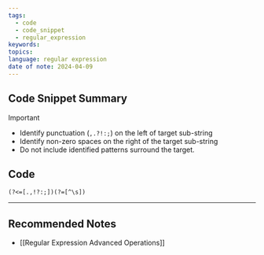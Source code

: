 ```yaml
---
tags:
  - code
  - code_snippet
  - regular_expression
keywords: 
topics: 
language: regular expression
date of note: 2024-04-09
---
```


## Code Snippet Summary

>[!important]
>- Identify punctuation (`,.?!:;`) on the left of target sub-string
>- Identify non-zero spaces on the right of the target sub-string
>- Do not include identified patterns surround the target.


## Code


```
(?<=[.,!?:;])(?=[^\s])
```




-----------
##  Recommended Notes


- [[Regular Expression Advanced Operations]]